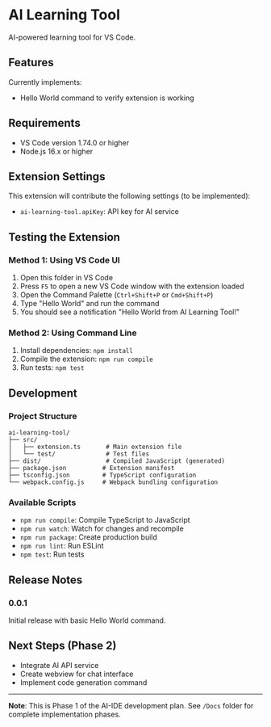 # AI Learning Tool

AI-powered learning tool for VS Code.

## Features

Currently implements:
- Hello World command to verify extension is working

## Requirements

- VS Code version 1.74.0 or higher
- Node.js 16.x or higher

## Extension Settings

This extension will contribute the following settings (to be implemented):

* `ai-learning-tool.apiKey`: API key for AI service

## Testing the Extension

### Method 1: Using VS Code UI
1. Open this folder in VS Code
2. Press `F5` to open a new VS Code window with the extension loaded
3. Open the Command Palette (`Ctrl+Shift+P` or `Cmd+Shift+P`)
4. Type "Hello World" and run the command
5. You should see a notification "Hello World from AI Learning Tool!"

### Method 2: Using Command Line
1. Install dependencies: `npm install`
2. Compile the extension: `npm run compile`
3. Run tests: `npm test`

## Development

### Project Structure
```
ai-learning-tool/
├── src/
│   ├── extension.ts       # Main extension file
│   └── test/              # Test files
├── dist/                  # Compiled JavaScript (generated)
├── package.json          # Extension manifest
├── tsconfig.json         # TypeScript configuration
└── webpack.config.js     # Webpack bundling configuration
```

### Available Scripts
- `npm run compile`: Compile TypeScript to JavaScript
- `npm run watch`: Watch for changes and recompile
- `npm run package`: Create production build
- `npm run lint`: Run ESLint
- `npm test`: Run tests

## Release Notes

### 0.0.1

Initial release with basic Hello World command.

## Next Steps (Phase 2)

- Integrate AI API service
- Create webview for chat interface
- Implement code generation command

---

**Note**: This is Phase 1 of the AI-IDE development plan. See `/Docs` folder for complete implementation phases.